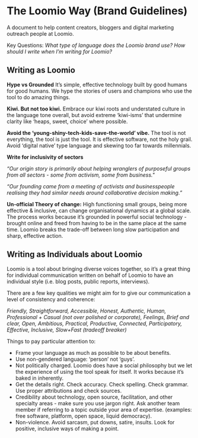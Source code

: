 # The Loomio Way (Brand Guidelines)

A document to help content creators, bloggers and digital marketing outreach people at Loomio.

Key Questions:
*What type of language does the Loomio brand use?*
*How should I write when I’m writing for Loomio?*

## Writing as Loomio

**Hype vs Grounded**
It’s simple, effective technology built by good humans for good humans. We hype the stories of users and champions who use the tool to do amazing things. 

**Kiwi. But not too kiwi.** 
Embrace our kiwi roots and understated culture in the language tone overall, but avoid extreme ‘kiwi-isms’ that undermine clarity like ‘heaps, sweet, choice’ where possible.

**Avoid the ‘young-shiny-tech-kids-save-the-world’ vibe.** 
The tool is not everything, the tool is just the tool. It is effective software, not the holy grail. Avoid ‘digital native’ type language and skewing too far towards millennials.

**Write for inclusivity of sectors**

*“Our origin story is primarily about helping wranglers of purposeful groups from all sectors - some from activism, some from business."*

*“Our founding came from a meeting of activists and businesspeople realising they had similar needs around collaborative decision making.”*

**Un-official Theory of change:** 
High functioning small groups, being more effective & inclusive, can change organisational dynamics at a global scale. The process works because it’s grounded in powerful social technology - brought online and freed from having to be in the same place at the same time. Loomio breaks the trade-off between long slow participation and sharp, effective action. 


## Writing as Individuals about Loomio

Loomio is a tool about bringing diverse voices together, so it’s a great thing for individual communication written on behalf of Loomio to have an individual style (i.e. blog posts, public reports, interviews).

There are a few key qualities we might aim for to give our communication a level of consistency and coherence:

*Friendly, Straightforward, Accessible, Honest, Authentic, Human, Professional + Casual (not over polished or corporate), Feelings, Brief and clear, Open, Ambitious, Practical, Productive, Connected, Participatory, Effective, Inclusive, Slow+Fast (tradeoff breaker)*

Things to pay particular attention to:

* Frame your language as much as possible to be about benefits. 
* Use non-gendered language: ‘person’ not ‘guys’.
* Not politically charged. Loomio does have a social philosophy but we let the experience of using the tool speak for itself. It works because it’s baked in inherently.
* Get the details right. Check accuracy. Check spelling. Check grammar. Use proper attributions and check sources.
* Credibility about technology, open source, facilitation, and other specialty areas - make sure you use jargon right. Ask another team member if referring to a topic outside your area of expertise. (examples: free software, platform, open space, liquid democracy). 
* Non-violence. Avoid sarcasm, put downs, satire, insults. Look for positive, inclusive ways of making a point. 






